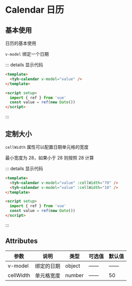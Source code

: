 # Calendar 日历

## 基本使用

日历的基本使用

`v-model` 绑定一个日期

<tyh-calendar v-model="value" />

::: details 显示代码

```html
<template>
  <tyh-calendar v-model="value" />
</template>

<script setup>
  import { ref } from 'vue'
  const value = ref(new Date())
</script>
```

:::

## 定制大小

`cellWidth` 属性可以配置日期单元格的宽度

最小宽度为 28，如果小于 28 则按照 28 计算

<tyh-calendar v-model="value" :cellWidth="70" />
<tyh-calendar v-model="value" :cellWidth="10" />

::: details 显示代码

```html
<template>
  <tyh-calendar v-model="value" :cellWidth="70" />
  <tyh-calendar v-model="value" :cellWidth="10" />
</template>

<script setup>
  import { ref } from 'vue'
  const value = ref(new Date())
</script>
```

:::

## Attributes

| 参数      | 说明       | 类型   | 可选值 | 默认值 |
| --------- | ---------- | ------ | ------ | ------ |
| v-model   | 绑定的日期 | object | ——     | ——     |
| cellWidth | 单元格宽度 | number | ——     | 50     |

<script setup>
  import { ref } from 'vue'
  const value = ref(new Date())
</script>
